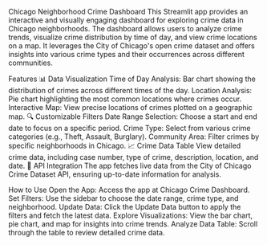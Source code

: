 Chicago Neighborhood Crime Dashboard
This Streamlit app provides an interactive and visually engaging dashboard for exploring crime data in Chicago neighborhoods. The dashboard allows users to analyze crime trends, visualize crime distribution by time of day, and view crime locations on a map. It leverages the City of Chicago's open crime dataset and offers insights into various crime types and their occurrences across different communities.

Features
📊 Data Visualization
Time of Day Analysis: Bar chart showing the distribution of crimes across different times of the day.
Location Analysis: Pie chart highlighting the most common locations where crimes occur.
Interactive Map: View precise locations of crimes plotted on a geographic map.
🔍 Customizable Filters
Date Range Selection: Choose a start and end date to focus on a specific period.
Crime Type: Select from various crime categories (e.g., Theft, Assault, Burglary).
Community Area: Filter crimes by specific neighborhoods in Chicago.
📈 Crime Data Table
View detailed crime data, including case number, type of crime, description, location, and date.
🚀 API Integration
The app fetches live data from the City of Chicago Crime Dataset API, ensuring up-to-date information for analysis.

How to Use
Open the App: Access the app at Chicago Crime Dashboard.
Set Filters:
Use the sidebar to choose the date range, crime type, and neighborhood.
Update Data:
Click the Update Data button to apply the filters and fetch the latest data.
Explore Visualizations:
View the bar chart, pie chart, and map for insights into crime trends.
Analyze Data Table:
Scroll through the table to review detailed crime data.
